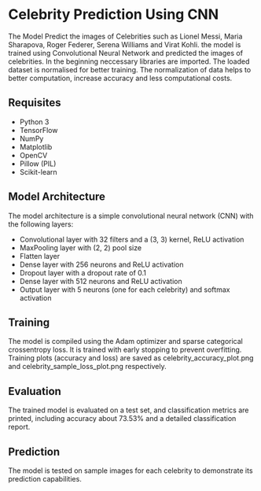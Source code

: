 # Celebrity Prediction Using CNN
The Model Predict the images of Celebrities such as Lionel Messi, Maria Sharapova, Roger Federer, Serena Williams and Virat Kohli.
the model is trained using Convolutional Neural Network and predicted the images of celebrities.
In the beginning neccessary libraries are imported. The loaded dataset is normalised for better training. The normalization of data helps to better computation, increase accuracy and less computational costs.
## Requisites
* Python 3
* TensorFlow
* NumPy
* Matplotlib
* OpenCV
* Pillow (PIL)
* Scikit-learn
  
## Model Architecture
The model architecture is a simple convolutional neural network (CNN) with the following layers:

* Convolutional layer with 32 filters and a (3, 3) kernel, ReLU activation
* MaxPooling layer with (2, 2) pool size
* Flatten layer
* Dense layer with 256 neurons and ReLU activation
* Dropout layer with a dropout rate of 0.1
* Dense layer with 512 neurons and ReLU activation
* Output layer with 5 neurons (one for each celebrity) and softmax activation

## Training
The model is compiled using the Adam optimizer and sparse categorical crossentropy loss. It is trained with early stopping to prevent overfitting.
Training plots (accuracy and loss) are saved as celebrity_accuracy_plot.png and celebrity_sample_loss_plot.png respectively.

## Evaluation
The trained model is evaluated on a test set, and classification metrics are printed, including accuracy about 73.53% and a detailed classification report.

## Prediction
The model is tested on sample images for each celebrity to demonstrate its prediction capabilities.
